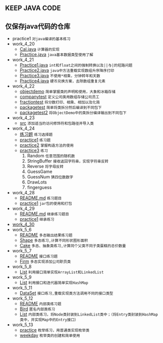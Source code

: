 ## KEEP JAVA CODE

## 仅保存java代码的仓库
- practice1 `对java编译的基本练习`
- work_4_20 
  - [Cal.java](https://github.com/lioil9/projects/blob/master/work_4_20/Cal.java) `计算器的实现`
  - [Practice.java](https://github.com/lioil9/projects/blob/master/work_4_20/Practice.java) `java基本数据类型使用了解`
- work_4_21
  - [Practice1.java](https://github.com/lioil9/projects/blob/master/work_4_21/Practice1.java)  `int和float之间的强制转换以及||与|的短路问题`
  - [Practice2.java](https://github.com/lioil9/projects/blob/master/work_4_21/Practice2.java) `java中方法重载实现数组升序降序打印`
  - [Practice3.java](https://github.com/lioil9/projects/blob/master/work_4_21/Practice3.java) `不使用*相乘，分钟转年和天数`
  - [Practice4.java](https://github.com/lioil9/projects/blob/master/work_4_21/Practice4.java) `硬币兑换方案，去除数组重复元素`
- work_4_22
  - [objectdemo](https://github.com/lioil9/projects/blob/master/work_4_22/objectdemo) `简单掌握类的声明和使用，大象和冰箱存储`
  - [companytest](https://github.com/lioil9/projects/blob/master/work_4_22/companytest) `定义公司类用数组存储公司员工`
  - [fractiontest](https://github.com/lioil9/projects/blob/master/work_4_22/fractiontest) `将分数打印、相乘、相加以及化简`
  - [packagetest](https://github.com/lioil9/projects/blob/master/work_4_22/packagetest) `简单将类拆分然后编译到不同包下`
  - [packagetest2](https://github.com/lioil9/projects/blob/master/work_4_22/packagetest2) `将ObjectDemo中的类拆分编译输出到不同包下`
- work_4_23
  - [src](https://github.com/lioil9/projects/blob/master/work_4_22/packagetest2) `添加适当的访问修饰符和包路径并导入类`
- work_4_24
  - [练习题](https://github.com/lioil9/projects/blob/master/work_4_24) `练习选择题`
  - [practice1](https://github.com/lioil9/projects/blob/master/work_4_24/practice1) `练习题`
  - [practice2](https://github.com/lioil9/projects/blob/master/work_4_24/practice2) `掌握构造方法的使用`
  - [practice3](https://github.com/lioil9/projects/blob/master/work_4_24/practice3) `练习`
    1. Random `任意范围的随机数`
    2. StringBuffer `接收返回字符串，实现字符串反转`
    3. Reverse `将字母反转`
    4. GuessGame 
    5. GuessNum `猜四位数数字`
    6. DrawLots
    7. fingerguess
- work_4_28 
  - [README.md](https://github.com/lioil9/projects/blob/master/work_4_28/) `练习题目`
  - [practice1](https://github.com/lioil9/projects/blob/master/work_4_28/practice1) `jar包的使用和打包`
- work_4_29
	- [README.md](https://github.com/lioil9/projects/blob/master/work_4_29/) `继承练习题目`
	- [practice1](https://github.com/lioil9/projects/blob/master/work_4_29/practice1) `继承练习`
- [work_4_30](https://github.com/lioil9/projects/blob/master/work_4_30/)
- work_5_6
	- [README](https://github.com/lioil9/projects/blob/master/work_5_6/) `多态输出结果练习题`  
	- [Shape](https://github.com/lioil9/projects/blob/master/work_5_6/Shape) `多态练习,计算不同形状图形面积`  
	- [Cake](https://github.com/lioil9/projects/blob/master/work_5_6/Cake) `多态、抽象类练习,计算同个父类不同子类蛋糕的总价数量`
- work_5_7  
	- [README](https://github.com/lioil9/projects/blob/master/work_5_7/) `接口练习题`
	- [Firm](https://github.com/lioil9/projects/blob/master/work_5_7/Firm/) `多态实现添加公司职员类`  
- work_5_8  
	- [List](https://github.com/lioil9/projects/blob/master/work_5_8/List/) `利用接口简单实现ArrayList和LinkedList`  
- work_5_9  
	- [List](https://github.com/lioil9/projects/blob/master/work_5_9/List/) `利用接口和迭代器简单实现HashMap`  
- work_5_11  
	- [DataSet](https://github.com/lioil9/projects/blob/master/work_5_11/DataSet/) `接口练习,重载实现类方法调用不同的接口类型`
- work_5_12  
	- [README](https://github.com/lioil9/projects/blob/master/work_5_12/) `内部类练习题`
	- [Bird](https://github.com/lioil9/projects/blob/master/work_5_12/practice/Bird/) `匿名内部类练习`
	- [List](https://github.com/lioil9/projects/blob/master/work_5_12/practice/List/) `内部类练习，将Node类封装到LinkedList类中；（将Entry类封装到HashMap类中，并实现Map中的Entry接口）`
- work_5_13  
	- [practice](https://github.com/lioil9/projects/blob/master/work_5_13/practice/) `枚举练习，用普通类实现枚举类`  
	- [weekday](https://github.com/lioil9/projects/blob/master/work_5_13/weekday/) `枚举类的创建和简单使用`  

